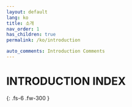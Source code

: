 ```yaml
---
layout: default
lang: ko
title: 소개
nav_order: 1
has_children: true
permalink: /ko/introduction

auto_comments: Introduction Comments
---
```


# INTRODUCTION INDEX


{: .fs-6 .fw-300 }

